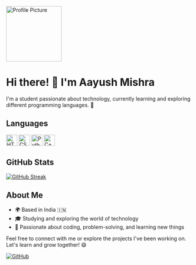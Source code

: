 
<img src="https://github.com/iamAayushMishra.png" alt="Profile Picture" width="150" />

# Hi there! 👋 I'm Aayush Mishra

I'm a student passionate about technology, currently learning and exploring different programming languages. 🌟

## Languages

<!-- Add logos of the languages you know/learning -->
<img src="https://cdn.svgporn.com/logos/html-5.svg" alt="HTML5" width="30" /> <img src="https://cdn.svgporn.com/logos/css-3.svg" alt="CSS3" width="30" /> <img src="https://cdn.svgporn.com/logos/python.svg" alt="Python" width="30" /> <img src="https://cdn.svgporn.com/logos/c-plusplus.svg" alt="C++" width="30" />

## GitHub Stats
[![GitHub Streak](http://github-readme-streak-stats.herokuapp.com?user=iamAayushMishra&theme=dark)](https://github.com/DenverCoder1/github-readme-streak-stats)

## About Me

- 🌍 Based in India 🇮🇳
- 🎓 Studying and exploring the world of technology
- 🚀 Passionate about coding, problem-solving, and learning new things

Feel free to connect with me or explore the projects I've been working on. Let's learn and grow together! 😄


[![GitHub](https://img.shields.io/badge/GitHub-iamAayushMishra-black?style=flat&logo=github)](https://github.com/iamAayushMishra)

<!-- Add other badges or additional sections if desired -->

